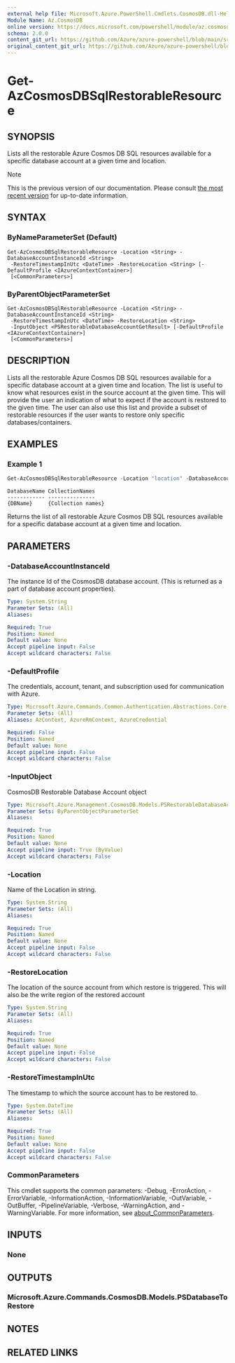 ```yaml
---
external help file: Microsoft.Azure.PowerShell.Cmdlets.CosmosDB.dll-Help.xml
Module Name: Az.CosmosDB
online version: https://docs.microsoft.com/powershell/module/az.cosmosdb/get-azcosmosdbsqlrestorableresource
schema: 2.0.0
content_git_url: https://github.com/Azure/azure-powershell/blob/main/src/CosmosDB/CosmosDB/help/Get-AzCosmosDBSqlRestorableResource.md
original_content_git_url: https://github.com/Azure/azure-powershell/blob/main/src/CosmosDB/CosmosDB/help/Get-AzCosmosDBSqlRestorableResource.md
---
```


# Get-AzCosmosDBSqlRestorableResource

## SYNOPSIS
Lists all the restorable Azure Cosmos DB SQL resources available for a specific database account at a given time and location.

> [!NOTE]
>This is the previous version of our documentation. Please consult [the most recent version](/powershell/module/az.cosmosdb/get-azcosmosdbsqlrestorableresource) for up-to-date information.

## SYNTAX

### ByNameParameterSet (Default)
```
Get-AzCosmosDBSqlRestorableResource -Location <String> -DatabaseAccountInstanceId <String>
 -RestoreTimestampInUtc <DateTime> -RestoreLocation <String> [-DefaultProfile <IAzureContextContainer>]
 [<CommonParameters>]
```

### ByParentObjectParameterSet
```
Get-AzCosmosDBSqlRestorableResource -Location <String> -DatabaseAccountInstanceId <String>
 -RestoreTimestampInUtc <DateTime> -RestoreLocation <String>
 -InputObject <PSRestorableDatabaseAccountGetResult> [-DefaultProfile <IAzureContextContainer>]
 [<CommonParameters>]
```

## DESCRIPTION
Lists all the restorable Azure Cosmos DB SQL resources available for a specific database account at a given time and location.
The list is useful to know what resources exist in the source account at the given time. This will provide the user an indication of what to expect if the account is restored to the given time.
The user can also use this list and provide a subset of restorable resources if the user wants to restore only specific databases/containers.

## EXAMPLES

### Example 1
```powershell
Get-AzCosmosDBSqlRestorableResource -Location "location" -DatabaseAccountInstanceId "DatabaseInstanceId" -RestoreLocation "Database" -RestoreTimestampInUtc $RestoreTimestamp
```

```output
DatabaseName CollectionNames
------------ ---------------
{DBName}     {Collection names}
```

Returns the list of all restorable Azure Cosmos DB SQL resources available for a specific database account at a given time and location.

## PARAMETERS

### -DatabaseAccountInstanceId
The instance Id of the CosmosDB database account.
(This is returned as a part of database account properties).

```yaml
Type: System.String
Parameter Sets: (All)
Aliases:

Required: True
Position: Named
Default value: None
Accept pipeline input: False
Accept wildcard characters: False
```

### -DefaultProfile
The credentials, account, tenant, and subscription used for communication with Azure.

```yaml
Type: Microsoft.Azure.Commands.Common.Authentication.Abstractions.Core.IAzureContextContainer
Parameter Sets: (All)
Aliases: AzContext, AzureRmContext, AzureCredential

Required: False
Position: Named
Default value: None
Accept pipeline input: False
Accept wildcard characters: False
```

### -InputObject
CosmosDB Restorable Database Account object

```yaml
Type: Microsoft.Azure.Management.CosmosDB.Models.PSRestorableDatabaseAccountGetResult
Parameter Sets: ByParentObjectParameterSet
Aliases:

Required: True
Position: Named
Default value: None
Accept pipeline input: True (ByValue)
Accept wildcard characters: False
```

### -Location
Name of the Location in string.

```yaml
Type: System.String
Parameter Sets: (All)
Aliases:

Required: True
Position: Named
Default value: None
Accept pipeline input: False
Accept wildcard characters: False
```

### -RestoreLocation
The location of the source account from which restore is triggered.
This will also be the write region of the restored account

```yaml
Type: System.String
Parameter Sets: (All)
Aliases:

Required: True
Position: Named
Default value: None
Accept pipeline input: False
Accept wildcard characters: False
```

### -RestoreTimestampInUtc
The timestamp to which the source account has to be restored to.

```yaml
Type: System.DateTime
Parameter Sets: (All)
Aliases:

Required: True
Position: Named
Default value: None
Accept pipeline input: False
Accept wildcard characters: False
```

### CommonParameters
This cmdlet supports the common parameters: -Debug, -ErrorAction, -ErrorVariable, -InformationAction, -InformationVariable, -OutVariable, -OutBuffer, -PipelineVariable, -Verbose, -WarningAction, and -WarningVariable. For more information, see [about_CommonParameters](http://go.microsoft.com/fwlink/?LinkID=113216).

## INPUTS

### None

## OUTPUTS

### Microsoft.Azure.Commands.CosmosDB.Models.PSDatabaseToRestore

## NOTES

## RELATED LINKS
